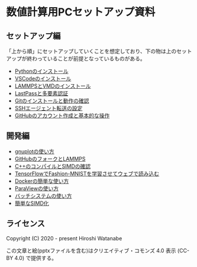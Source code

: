# 数値計算用PCセットアップ資料

## セットアップ編

「上から順」にセットアップしていくことを想定しており、下の物は上のセットアップが終わっていることが前提となっているものがある。

* [Pythonのインストール](python/README.md)
* [VSCodeのインストール](vscode/README.md)
* [LAMMPSとVMDのインストール](lammps/README.md)
* [LastPassと多要素認証](lastpass/README.md)
* [Gitのインストールと動作の確認](git/README.md)
* [SSHエージェント転送の設定](ssh/README.md)
* [GitHubのアカウント作成と基本的な操作](github/README.md)

## 開発編

* [gnuplotの使い方](gnuplot/README.md)
* [GitHubのフォークとLAMMPS](github_lammps/README.md)
* [C++のコンパイルとSIMDの確認](simd/README.md)
* [TensorFlowでFashion-MNISTを学習させてウェブで読み込む](tensorflow/README.md)
* [Dockerの簡単な使い方](docker/README.md)
* [ParaViewの使い方](paraview/README.md)
* [バッチシステムの使い方](pbs/README.md)
* [簡単なSIMD化](simd_tutorial/README.md)

## ライセンス

Copyright (C) 2020 - present Hiroshi Watanabe

この文章と絵(pptxファイルを含む)はクリエイティブ・コモンズ 4.0 表示 (CC-BY 4.0) で提供する。
